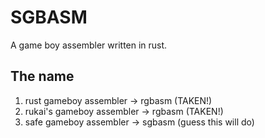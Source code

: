 # SGBASM

A game boy assembler written in rust.

## The name

1.  rust gameboy assembler -> rgbasm (TAKEN!)
2.  rukai's gameboy assembler -> rgbasm (TAKEN!)
3.  safe gameboy assembler -> sgbasm (guess this will do)
